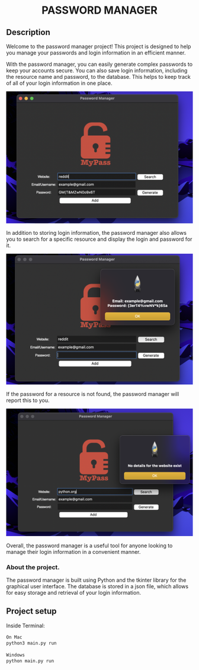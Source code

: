 <h1 align="center">PASSWORD MANAGER</h1>

## Description
Welcome to the password manager project! This project is designed to help you manage your passwords and login information in an efficient manner.

With the password manager, you can easily generate complex passwords to keep your accounts secure. You can also save login information, including the resource name and password, to the database. This helps to keep track of all of your login information in one place.
<p align="center">

![](imgs/1.png)
</p>
In addition to storing login information, the password manager also allows you to search for a specific resource and display the login and password for it. 
<p align="center">

![](imgs/2.png)
</p>
 If the password for a resource is not found, the password manager will report this to you.
<p align="center">

![](imgs/3.png)
</p>
Overall, the password manager is a useful tool for anyone looking to manage their login information in a convenient manner.

### About the project.
The password manager is built using Python and the tkinter library for the graphical user interface. The database is stored in a json file, which allows for easy storage and retrieval of your login information.

## Project setup

Inside Terminal:

```
On Mac
python3 main.py run

Windows
python main.py run
```